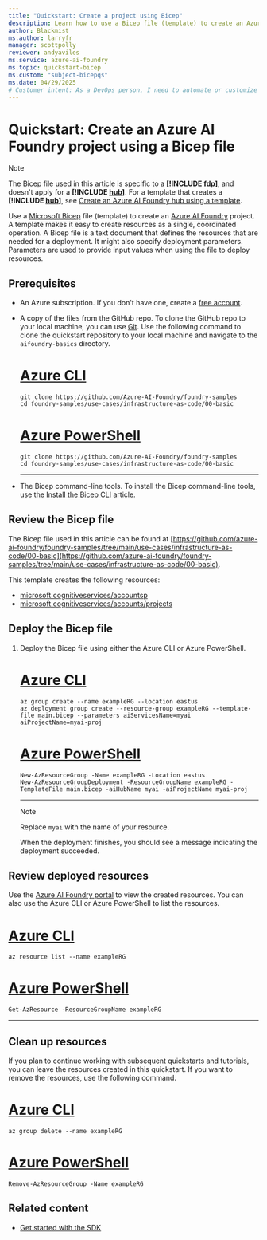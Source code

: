 ```yaml
---
title: "Quickstart: Create a project using Bicep"
description: Learn how to use a Bicep file (template) to create an Azure AI Foundry project in your Azure subscription.
author: Blackmist
ms.author: larryfr
manager: scottpolly
reviewer: andyaviles
ms.service: azure-ai-foundry
ms.topic: quickstart-bicep
ms.custom: "subject-bicepqs"
ms.date: 04/29/2025
# Customer intent: As a DevOps person, I need to automate or customize the creation of a hub by using templates.
---
```


# Quickstart: Create an Azure AI Foundry project using a Bicep file

> [!NOTE]
> The Bicep file used in this article is specific to a **[!INCLUDE [fdp](../includes/fdp-project-name.md)]**, and doesn't apply for a **[!INCLUDE [hub](../includes/hub-project-name.md)]**. For a template that creates a **[!INCLUDE [hub](../includes/hub-project-name.md)]**, see [Create an Azure AI Foundry hub using a template](create-azure-ai-hub-template.md).

Use a [Microsoft Bicep](/azure/azure-resource-manager/bicep/overview) file (template) to create an [Azure AI Foundry](https://ai.azure.com) project. A template makes it easy to create resources as a single, coordinated operation. A Bicep file is a text document that defines the resources that are needed for a deployment. It might also specify deployment parameters. Parameters are used to provide input values when using the file to deploy resources.

## Prerequisites

- An Azure subscription. If you don't have one, create a [free account](https://azure.microsoft.com/free/).

- A copy of the files from the GitHub repo. To clone the GitHub repo to your local machine, you can use [Git](https://git-scm.com/). Use the following command to clone the quickstart repository to your local machine and navigate to the `aifoundry-basics` directory.

    # [Azure CLI](#tab/cli)

    ```azurecli
    git clone https://github.com/Azure-AI-Foundry/foundry-samples
    cd foundry-samples/use-cases/infrastructure-as-code/00-basic
    ```

    # [Azure PowerShell](#tab/powershell)

    ```azurepowershell
    git clone https://github.com/Azure-AI-Foundry/foundry-samples
    cd foundry-samples/use-cases/infrastructure-as-code/00-basic
    ```

    ---

- The Bicep command-line tools. To install the Bicep command-line tools, use the [Install the Bicep CLI](/azure/azure-resource-manager/bicep/install) article.

## Review the Bicep file

The Bicep file used in this article can be found at [https://github.com/azure-ai-foundry/foundry-samples/tree/main/use-cases/infrastructure-as-code/00-basic](https://github.com/azure-ai-foundry/foundry-samples/tree/main/use-cases/infrastructure-as-code/00-basic).

This template creates the following resources:

- [microsoft.cognitiveservices/accountsp](/azure/templates/microsoft.cognitiveservices/accounts?pivots=deployment-language-bicep)
- [microsoft.cognitiveservices/accounts/projects](/azure/templates/microsoft.cognitiveservices/accounts/projects?pivots=deployment-language-bicep)


## Deploy the Bicep file

1. Deploy the Bicep file using either the Azure CLI or Azure PowerShell.

    # [Azure CLI](#tab/cli)

    ```azurecli
    az group create --name exampleRG --location eastus
    az deployment group create --resource-group exampleRG --template-file main.bicep --parameters aiServicesName=myai aiProjectName=myai-proj 
    ```

    # [Azure PowerShell](#tab/powershell)

    ```azurepowershell
    New-AzResourceGroup -Name exampleRG -Location eastus
    New-AzResourceGroupDeployment -ResourceGroupName exampleRG -TemplateFile main.bicep -aiHubName myai -aiProjectName myai-proj
    ```

    ---

    > [!NOTE]
    > Replace `myai` with the name of your resource.

    When the deployment finishes, you should see a message indicating the deployment succeeded.

## Review deployed resources

Use the [Azure AI Foundry portal](https://ai.azure.com) to view the created resources. You can also use the Azure CLI or Azure PowerShell to list the resources.

# [Azure CLI](#tab/cli)

```azurecli
az resource list --name exampleRG
```

# [Azure PowerShell](#tab/powershell)

```azurepowershell
Get-AzResource -ResourceGroupName exampleRG
```

---

## Clean up resources

If you plan to continue working with subsequent quickstarts and tutorials, you can leave the resources created in this quickstart. If you want to remove the resources, use the following command.

# [Azure CLI](#tab/cli)

```azurecli
az group delete --name exampleRG
```

# [Azure PowerShell](#tab/powershell)

```azurepowershell
Remove-AzResourceGroup -Name exampleRG
```

## Related content

- [Get started with the SDK](../quickstarts//get-started-code.md?pivots=fdp-project)
